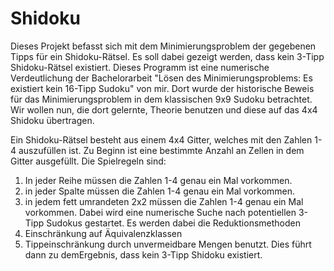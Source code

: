 # Shidoku
Dieses Projekt befasst sich mit dem Minimierungsproblem der gegebenen Tipps für ein Shidoku-Rätsel. Es soll dabei gezeigt werden, dass kein 3-Tipp Shidoku-Rätsel existiert.
Dieses Programm ist eine numerische Verdeutlichung der Bachelorarbeit "Lösen des Minimierungsproblems: Es existiert kein 16-Tipp Sudoku" von mir. Dort wurde der historische Beweis für das Minimierungsproblem in dem klassischen 9x9 Sudoku betrachtet.
Wir wollen nun, die dort gelernte, Theorie benutzen und diese auf das 4x4 Shidoku übertragen.

Ein Shidoku-Rätsel besteht aus einem 4x4 Gitter, welches mit den Zahlen 1-4 auszufüllen ist. Zu Beginn ist eine bestimmte Anzahl an Zellen in dem Gitter ausgefüllt.
Die Spielregeln sind:
  1. In jeder Reihe müssen die Zahlen 1-4 genau ein Mal vorkommen.
  2. in jeder Spalte müssen die Zahlen 1-4 genau ein Mal vorkommen.
  3. in jedem fett umrandeten 2x2 müssen die Zahlen 1-4 genau ein Mal vorkommen.
Dabei wird eine numerische Suche nach potentiellen 3-Tipp Sudokus gestartet. Es werden dabei die Reduktionsmethoden
 1. Einschränkung auf Äquivalenzklassen
 2. Tippeinschränkung durch unvermeidbare Mengen
benutzt. Dies führt dann zu demErgebnis, dass kein 3-Tipp Shidoku existiert.

